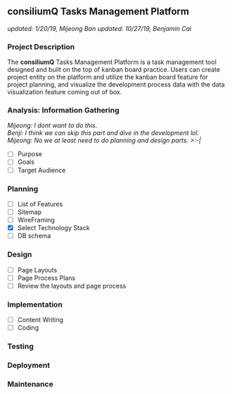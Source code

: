 ## consiliumQ Tasks Management Platform

_updated: 1/20/19, Mijeong Ban_
_updated: 10/27/19, Benjamin Cai_

### Project Description

The **consiliumQ** Tasks Management Platform is a task management tool designed and built on the top of kanban board practice. Users can create project entity on the platform and utilize the kanban board feature for project planning, and visualize the development process data with the data visualization feature coming out of box.

### Analysis: Information Gathering

_Mijeong: I dont want to do this_.  
_Benji: I think we can skip this part and dive in the development lol._  
_Mijeong: No we at least need to do planning and design parts. >:-|_

- [ ] Purpose
- [ ] Goals
- [ ] Target Audience

### Planning

- [ ] List of Features
- [ ] Sitemap
- [ ] WireFraming
- [x] Select Technology Stack
- [ ] DB schema

### Design

- [ ] Page Layouts
- [ ] Page Process Plans
- [ ] Review the layouts and page process

### Implementation

- [ ] Content Writing
- [ ] Coding

### Testing

### Deployment

### Maintenance
